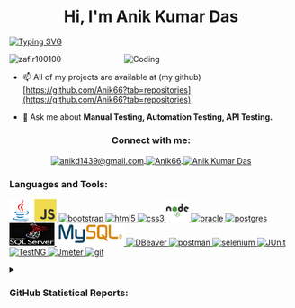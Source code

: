 <h1 align="center">Hi, I'm Anik Kumar Das</h1>

<a href="https://git.io/typing-svg">
    <img src="https://readme-typing-svg.demolab.com?font=Fira+Code&weight=200&size=18&duration=3000&pause=1000&color=9AAD24&vCenter=true&multiline=true&width=700&height=100&lines=I%20am%20a%20software%20QA%20engineer%20from%20Bangladesh.;A%20critical%20thinker%20who%20loves%20testing.;Finding%20root%20causes,%20automating%20tasks,%20and%20optimizing%20systems."
        alt="Typing SVG" />
</a>




<img align="right" alt="Coding" width="300"
    src="https://img.freepik.com/free-vector/version-control-concept-illustration_114360-2451.jpg">

<p align="left">
    <img src="https://komarev.com/ghpvc/?username=Anik66&label=Profile%20views&color=0e75b6&style=flat"
        alt="zafir100100" />
</p>

- 📫 All of my projects are available at (my github)[https://github.com/Anik66?tab=repositories](https://github.com/Anik66?tab=repositories)

- 💬 Ask me about **Manual Testing, Automation Testing, API Testing.**

<h3 align="center">
    Connect with me:
</h3>
<p align="center">
    <a href="mailto:anikd1439@gmail.com">
        <img align="center"
        src="https://img.shields.io/badge/Gmail-lightgrey?style=flat&logo=gmail"
        alt="anikd1439@gmail.com" height="30" width="80" />
    </a>
    <a href="https://github.com/Anik66" target="blank">
        <img align="center"
            src="https://raw.githubusercontent.com/rahuldkjain/github-profile-readme-generator/master/src/images/icons/Social/github.svg"
            alt="Anik66" height="30" width="40" />
    </a>
    <a href="https://www.linkedin.com/in/anik-kumar-das-b1518421b" target="blank">
        <img align="center"
            src="https://raw.githubusercontent.com/rahuldkjain/github-profile-readme-generator/master/src/images/icons/Social/linked-in-alt.svg"
            alt="Anik Kumar Das" height="30" width="40" />
    </a>
</p>

<h3 align="left">
    Languages and Tools:
</h3>
<p align="left">
    <a href="https://www.java.com" target="_blank" rel="noreferrer">
        <img src="https://raw.githubusercontent.com/devicons/devicon/master/icons/java/java-original.svg" alt="java"
            width="40" height="40" /> 
    </a>
    <a href="https://developer.mozilla.org/en-US/docs/Web/JavaScript" target="_blank" rel="noreferrer">
        <img src="https://raw.githubusercontent.com/devicons/devicon/master/icons/javascript/javascript-original.svg"
            alt="javascript" width="40" height="40" />
    </a>
    <a href="https://getbootstrap.com" target="_blank" rel="noreferrer">
        <img src="https://cdn.jsdelivr.net/gh/devicons/devicon/icons/bootstrap/bootstrap-original.svg"
            alt="bootstrap" width="40" height="40" />
    </a>
    <a href="https://www.w3.org/html/" target="_blank" rel="noreferrer">
        <img src="https://cdn.jsdelivr.net/gh/devicons/devicon/icons/html5/html5-original.svg"
            alt="html5" width="40" height="40" />
    </a>
    <a href="https://www.w3schools.com/css/" target="_blank" rel="noreferrer">
        <img src="https://cdn.jsdelivr.net/gh/devicons/devicon/icons/css3/css3-original.svg"
            alt="css3" width="40" height="40" />
    </a>
    <a href="https://nodejs.org" target="_blank" rel="noreferrer">
        <img src="https://raw.githubusercontent.com/devicons/devicon/master/icons/nodejs/nodejs-original-wordmark.svg"
            alt="nodejs" width="40" height="40" />
    </a>
    <a href="https://www.oracle.com/" target="_blank" rel="noreferrer">
        <img src="https://cdn.jsdelivr.net/gh/devicons/devicon/icons/oracle/oracle-original.svg"
            alt="oracle" width="40" height="40" />
    </a>
    <a href="https://www.mongodb.com/" target="_blank" rel="noreferrer">
        <img src="https://github.com/mongodb-js/leaf/blob/master/dist/mongodb-leaf_128x128.png"
            alt="postgres" width="40" height="40" />
    </a>
    <a href="https://www.tutorialspoint.com/ms_sql_server/index.htm" target="_blank" rel="noreferrer">
        <img src="https://github.com/zafir100100/zafir100100/blob/main/resources/mssql.jpg"
            alt="mssql" width="80" height="40" />
    </a>
    <a href="https://www.mysql.com/" target="_blank" rel="noreferrer">
        <img src="https://github.com/zafir100100/zafir100100/blob/main/resources/mysql.png"
            alt="mysql" width="120" height="40" />
    </a>
    <a href="https://dbeaver.io/" target="_blank" rel="noreferrer">
        <img src="https://upload.wikimedia.org/wikipedia/commons/b/b5/DBeaver_logo.svg"
            alt="DBeaver" width="40" height="40" />
    </a>
    <a href="https://postman.com" target="_blank" rel="noreferrer">
        <img src="https://www.vectorlogo.zone/logos/getpostman/getpostman-icon.svg" alt="postman" width="40"
            height="40" />
    </a>
    <a href="https://www.selenium.dev" target="_blank" rel="noreferrer">
        <img src="https://raw.githubusercontent.com/detain/svg-logos/780f25886640cef088af994181646db2f6b1a3f8/svg/selenium-logo.svg"
            alt="selenium" width="40" height="40" />
    </a>
    <a href="https://junit.org/" target="_blank" rel="noreferrer">
        <img src="https://avatars.githubusercontent.com/u/874086?s=200&v=4"
            alt="JUnit" width="40" height="40" />
    </a>
    <a href="https://testng.org" target="_blank" rel="noreferrer">
        <img src="https://e7.pngegg.com/pngimages/640/776/png-clipart-testng-logo-software-testing-software-framework-computer-icons-automation-testing-angle-text.png"
            alt="TestNG" width="80" height="40" />
    </a>
    <a href="https://jmeter.apache.org/" target="_blank" rel="noreferrer">
        <img src="http://jmeter.apache.org/images/jmeter.png"
            alt="Jmeter" width="120" height="40" />
    <a href="https://git-scm.com/" target="_blank" rel="noreferrer">
        <img src="https://www.vectorlogo.zone/logos/git-scm/git-scm-icon.svg" alt="git" width="40" height="40" />
    </a>
</p>

<details>
    <summary>
        <strong>
            <h3>
                GitHub Statistical Reports:
            </h3>
        </strong>
    </summary>
    <br>
    <table border="0">
        <tr>
            <td colspan="2" align="center">
                <img align="center"
                    src="https://github-readme-stats.vercel.app/api/top-langs?username=Anik66&show_icons=true&locale=en&layout=compact&theme=dark"
                    alt="Anik66" />
            </td>
        </tr>
        <tr>
            <td>
                <img align="center"
                    src="https://github-readme-stats.vercel.app/api?username=Anik66&show_icons=true&locale=en&hide=contribs,prs&theme=tokyonight"
                    alt="Anik66" />
            </td>
            <td>
                <img align="center" 
                    src="https://github-readme-streak-stats.herokuapp.com/?user=Anik66&theme=merko"
                    alt="Anik66" />
            </td>
        </tr>
    </table>
</details>
